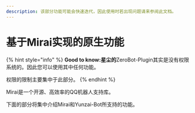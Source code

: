 ```yaml
---
description: 该部分功能可能会快速迭代，因此使用时若出现问题请来参阅此文档。
---
```


# 基于Mirai实现的原生功能

{% hint style="info" %}
**Good to know:星尘的**ZeroBot-Plugin其实是没有权限系统的。因此您可以使用其中任何功能。

权限的限制主要集中于此部分。
{% endhint %}

Mirai是一个开源、高效率的QQ机器人支持库。

下面的部分将集中介绍Mirai和Yunzai-Bot所支持的功能。
